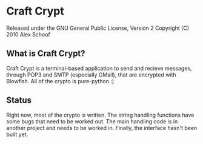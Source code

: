 Craft Crypt
===========

Released under the GNU General Public License, Version 2
Copyright (C) 2010  Alex Schoof

What is Craft Crypt?
--------------------

Craft Crypt is a terminal-based application to send and recieve messages, through POP3 and SMTP (especially GMail), that are encrypted with Blowfish. All of the crypto is pure-python :)

Status
------

Right now, most of the crypto is written. The string handling functions have some bugs that need to be worked out. The main handling code is in another project and needs to be worked in. Finally, the interface hasn't been built yet.
